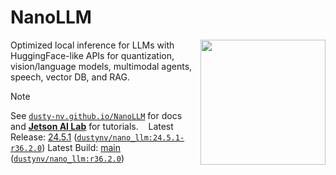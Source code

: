 # NanoLLM
<a href="https://www.jetson-ai-lab.com"><img align="right" width="200" height="200" src="https://nvidia-ai-iot.github.io/jetson-generative-ai-playground/images/JON_Gen-AI-panels.png"></a>

Optimized local inference for LLMs with HuggingFace-like APIs for quantization, vision/language models, multimodal agents, speech, vector DB, and RAG.

> [!NOTE]  
> See [`dusty-nv.github.io/NanoLLM`](https://dusty-nv.github.io/NanoLLM) for docs and [**Jetson AI Lab**](https://www.jetson-ai-lab.com) for tutorials.
> &nbsp;&nbsp; 
> Latest Release:  [24.5.1](https://dusty-nv.github.io/NanoLLM/releases.html)  ([`dustynv/nano_llm:24.5.1-r36.2.0`](https://hub.docker.com/r/dustynv/nano_llm/tags))
> Latest Build: [main](https://dusty-nv.github.io/NanoLLM/releases.html)  ([`dustynv/nano_llm:r36.2.0`](https://hub.docker.com/r/dustynv/nano_llm/tags))

